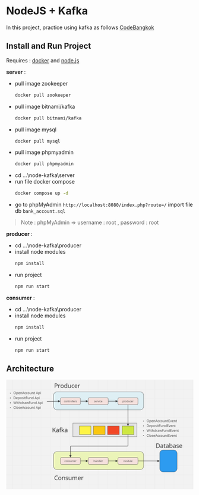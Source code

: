 # NodeJS + Kafka
In this project, practice using kafka as follows [CodeBangkok](https://www.youtube.com/watch?v=RjtIdUOpH04&t=6093s)

## Install and Run Project

 Requires :  [docker](https://www.docker.com/) and [node.js](https://nodejs.org/en/)

**server** :  
- pull image zookeeper
	``` bash 
	docker pull zookeeper 
	```
- pull image bitnami/kafka
	``` bash
	docker pull bitnami/kafka
	```
- pull image mysql
	``` bash
	docker pull mysql
	```
- pull image phpmyadmin
	``` bash
	docker pull phpmyadmin
	```
- cd ...\node-kafka\server
- run file docker compose
	``` bash
	docker compose up -d
	```
- go to phpMyAdmin `http://localhost:8080/index.php?route=/` import file db `bank_account.sql`
> Note : phpMyAdmin => username : root , password : root
		
**producer** :
- cd ...\node-kafka\producer
- install node modules
	``` bash
	npm install
	```
- run project
	``` bash
	npm run start
	```

**consumer** :
- cd ...\node-kafka\producer
- install node modules
	``` bash
	npm install
	```
- run project
	``` bash
	npm run start
	```
## Architecture	
![alt text](https://github.com/nathachai13011997/node-kafka/blob/main/architecture.png?raw=true)
